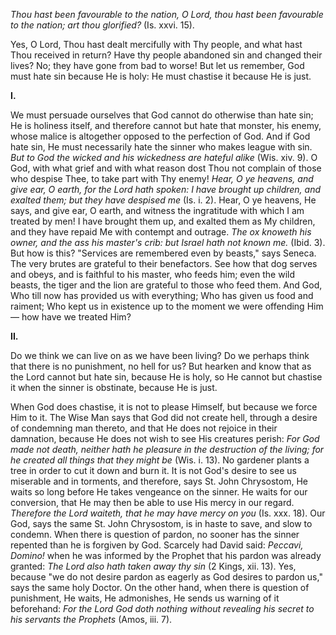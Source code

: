 
*Thou hast been favourable to the nation, O Lord, thou hast been favourable to the nation; art thou glorified?* (Is. xxvi. 15).

Yes, O Lord, Thou hast dealt mercifully with Thy people, and what hast Thou received in return? Have thy people abandoned sin and changed their lives? No; they have gone from bad to worse! But let us remember, God must hate sin because He is holy: He must chastise it because He is just.

**I\.**

We must persuade ourselves that God cannot do otherwise than hate sin; He is holiness itself, and therefore cannot but hate that monster, his enemy, whose malice is altogether opposed to the perfection of God. And if God hate sin, He must necessarily hate the sinner who makes league with sin. *But to God the wicked and his wickedness are hateful alike* (Wis. xiv. 9). O God, with what grief and with what reason dost Thou not complain of those who despise Thee, to take part with Thy enemy! *Hear, O ye heavens, and give ear, O earth, for the Lord hath spoken: I have brought up children, and exalted them; but they have despised me* (Is. i. 2). Hear, O ye heavens, He says, and give ear, O earth, and witness the ingratitude with which I am treated by men! I have brought them up, and exalted them as My children, and they have repaid Me with contempt and outrage. *The ox knoweth his owner, and the ass his master\'s crib: but Israel hath not known me.* (Ibid. 3). But how is this? \"Services are remembered even by beasts,\" says Seneca. The very brutes are grateful to their benefactors. See how that dog serves and obeys, and is faithful to his master, who feeds him; even the wild beasts, the tiger and the lion are grateful to those who feed them. And God, Who till now has provided us with everything; Who has given us food and raiment; Who kept us in existence up to the moment we were offending Him — how have we treated Him?

**II\.**

Do we think we can live on as we have been living? Do we perhaps think that there is no punishment, no hell for us? But hearken and know that as the Lord cannot but hate sin, because He is holy, so He cannot but chastise it when the sinner is obstinate, because He is just.

When God does chastise, it is not to please Himself, but because we force Him to it. The Wise Man says that God did not create hell, through a desire of condemning man thereto, and that He does not rejoice in their damnation, because He does not wish to see His creatures perish: *For God made not death, neither hath he pleasure in the destruction of the living; for he created all things that they might be* (Wis. i. 13). No gardener plants a tree in order to cut it down and burn it. It is not God\'s desire to see us miserable and in torments, and therefore, says St. John Chrysostom, He waits so long before He takes vengeance on the sinner. He waits for our conversion, that He may then be able to use His mercy in our regard. *Therefore the Lord waiteth, that he may have mercy on you* (Is. xxx. 18). Our God, says the same St. John Chrysostom, is in haste to save, and slow to condemn. When there is question of pardon, no sooner has the sinner repented than he is forgiven by God. Scarcely had David said: *Peccavi, Domino!* when he was informed by the Prophet that his pardon was already granted: *The Lord also hath taken away thy sin* (2 Kings, xii. 13). Yes, because \"we do not desire pardon as eagerly as God desires to pardon us,\" says the same holy Doctor. On the other hand, when there is question of punishment, He waits, He admonishes, He sends us warning of it beforehand: *For the Lord God doth nothing without revealing his secret to his servants the Prophets* (Amos, iii. 7).

